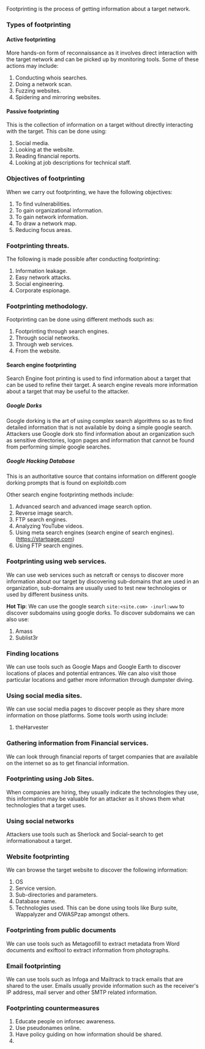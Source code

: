 Footprinting is the process of getting information about a target network.
### Types of footprinting
#### Active footprinting
More hands-on form of reconnaissance as it involves direct interaction with the target network and can be picked up by monitoring tools. Some of these actions may include:
1. Conducting whois searches.
2. Doing a network scan.
3. Fuzzing websites.
4. Spidering and mirroring websites.
#### Passive footprinting
This is the collection of information on a target without directly interacting with the target. This can be done using:
1. Social media.
2. Looking at the website.
3. Reading financial reports.
4. Looking at job descriptions for technical staff.
### Objectives of footprinting
When we carry out footprinting, we have the following objectives:
1. To find vulnerabilities.
2. To gain organizational information.
3. To gain network information.
4. To draw a network map.
5. Reducing focus areas.
### Footprinting threats.
The following is made possible after conducting footprinting:
1. Information leakage.
2. Easy network attacks.
3. Social engineering.
4. Corporate espionage.

### Footprinting methodology.
Footprinting can be done using different methods such as:
1. Footprinting through search engines.
2. Through social networks.
3. Through web services.
4. From the website.

#### Search engine footprinting
Search Engine foot printing is used to find information about a target that can be used to refine their target. A search engine reveals more information about a target that may be useful to the attacker.
##### Google Dorks
Google dorking is the art of using complex search algorithms so as to find detailed information that is not available by doing a simple google search.
Attackers use Google dork sto find information about an organization such as sensitive directories, logon pages and information that cannot be found from performing simple google searches.
##### Google Hacking Database
This is an authoritative source that contains information on different google dorking prompts that is found on exploitdb.com

Other search engine footprinting methods include:
1. Advanced search and advanced image search option.
2. Reverse image search.
3. FTP search engines.
4. Analyzing YouTube videos.
5. Using meta search engines (search engine of search engines). (https://startpage.com)
6. Using FTP search engines.
### Footprinting using web services.
We can use web services such as netcraft or censys to discover more information about our target by discovering sub-domains that are used in an organization, sub-domains are usually used to test new technologies or used by different business units. 

**Hot Tip**: We can use the google search `site:<site.com> -inurl:www` to discover subdomains using google dorks.
To discover subdomains we can also use:
1. Amass
2. Sublist3r

### Finding locations
We can use tools such as Google Maps and Google Earth to discover locations of places and potential entrances. We can also visit those particular locations and gather more information through dumpster diving.
### Using social media sites.
We can use social media pages to discover people as they share more information on those platforms.
Some tools worth using include:
1. theHarvester
### Gathering information from Financial services.
We can look through financial reports of target companies that are available on the internet so as to get financial information.
### Footprinting using Job Sites.
When companies are hiring, they usually indicate the technologies they use, this information may be valuable for an attacker as it shows them what technologies that a target uses.
### Using social networks
Attackers use tools such as Sherlock and Social-search to get informationabout a target.
### Website footprinting
We can browse the target website to discover the following information:
1. OS
2. Service version.
3. Sub-directories and parameters.
4. Database name.
5. Technologies used.
This can be done using tools like Burp suite, Wappalyzer and OWASPzap amongst others.

### Footprinting from public documents
We can use tools such as Metagoofill to extract metadata from Word documents and exiftool to extract information from photographs.
### Email footprinting
We can use tools such as Infoga and Mailtrack to track emails that are shared to the user. Emails usually provide information such as the receiver's IP address, mail server and other SMTP related information.
### Footprinting countermeasures
1. Educate people on inforsec awareness.
2. Use pseudonames online.
3. Have policy guiding on how information should be shared.
4. 